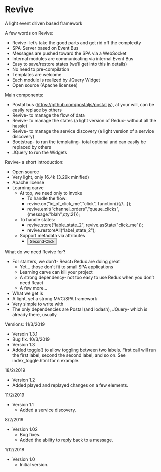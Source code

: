 # Revive
A light event driven based framework

A few words on Revive:
* Revive- let’s take the good parts and get rid off the complexity 
* SPA-Server based on Event Bus 
* Messages are pushed toward the SPA via a WebSocket
* Internal modules are communicating via internal Event Bus
* Easy to save/restore states (we’ll get into this in details)
* No need to pre-compilation 
* Templates are welcome
* Each module is realized by JQuery Widget
* Open source (Apache licensee) 

Main components:
* Postal bus (https://github.com/postaljs/postal.js), at your will, can be easily replace by others
* Revive- to manage the flow of data
* Revive- to manage the states (a light version of Redux- without all the hassle)
* Revive- to manage the service discovery (a light version of a service discovery)
* Bootstrap- to run the templating- total optional and can easily be replaced by others
* JQuery to run the Widgets

Revive- a short introduction:
* Open source
* Very light, only 16.4k (3.29k minified)
* Apache license
* Learning carve
  * At top, we need only to invoke 
    * To handle the flow:
    * revive.on(“id_of_click_me","click", function(){//…});
    * revive.emit(“channel_orders",“queue_clicks",{message:"blah",qty:21});
  * To handle states:
    * revive.store(“lable_state_2", revive.asState("click_me"));
    * revive.restoreAll(“label_state_2");
  * Support metadata via attributes
    * <button id="click_me_2" type="button" class="btn btn-xs btn-info disabled" revive-data='{"channel":"orders","topic":"clicks","data":{"sku":"blah","qty":21}}' revive-type="click">Second-Click</button>

What do we need Revive for?
* For starters, we don’t- React+Redux are doing great 
  * Yet… those don't fit to small SPA applications
  * Learning carve can kill your project
  * A strong dependency- not too easy to use Redux when you don’t need React
  * A few more…
* What we get is
* A light, yet a strong MVC/SPA framework
* Very simple to write with
* The only dependencies are Postal (and lodash), JQuery- which is already there, usually 


Versions:
11/3/2019
* Versoin 1.3.1
 * Bug fix.
10/3/2019
* Version 1.3
 * Added toggle() to allow toggling between two labels. First call will run the first label, second the second label, and so on.
   See index_toggle.html for n example.
   
18/2/2019
* Version 1.2
 * Added played and replayed changes on a few elements.

11/2/2019
* Version 1.1
  * Added a service discovery.

8/2/2019
* Version 1.02
  * Bug fixes.
  * Added the ability to reply back to a message.

1/12/2018
* Version 1.0
  * Initial version.
